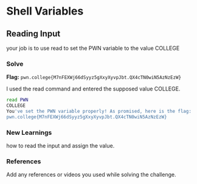 # Shell Variables

## Reading Input
 your job is to use read to set the PWN variable to the value COLLEGE
 
### Solve
**Flag:** `pwn.college{M7nFEXWj66dSyyz5gXxyXyvpJbt.QX4cTN0wiN5AzNzEzW}`

I used the read command and entered the supposed value COLLEGE.

```bash
read PWN
COLLEGE
You've set the PWN variable properly! As promised, here is the flag:
pwn.college{M7nFEXWj66dSyyz5gXxyXyvpJbt.QX4cTN0wiN5AzNzEzW}
```

### New Learnings
how to read the input and assign the value.

### References 
Add any references or videos you used while solving the challenge.
